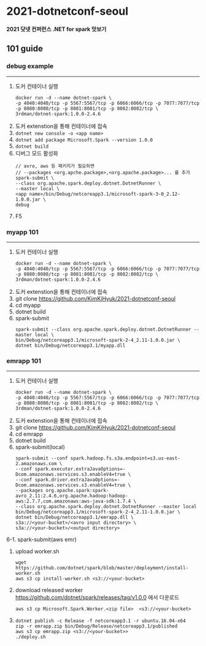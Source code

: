 # 2021-dotnetconf-seoul
**2021 닷넷 컨퍼런스 .NET for spark 맛보기**

## 101 guide

### debug example
---
1. 도커 컨테이너 실행
    ```
    docker run -d --name dotnet-spark \
    -p 4040:4040/tcp -p 5567:5567/tcp -p 6066:6066/tcp -p 7077:7077/tcp -p 8080:8080/tcp -p 8081:8081/tcp -p 8082:8082/tcp \
    3rdman/dotnet-spark:1.0.0-2.4.6
    ```
1. 도커 extenstion을 통해 컨테이너에 접속
1. `dotnet new console -o <app name>`
1. `dotnet add package Microsoft.Spark --version 1.0.0`
1. `dotnet build`
1. 디버그 모드 활성화
    ```
    // avro, aws 등 패키지가 필요하면
    // --packages <org.apche.package>,<org.apache.package>... 를 추가
    spark-submit \
    --class org.apache.spark.deploy.dotnet.DotnetRunner \
    --master local \
    <app name>/bin/Debug/netcoreapp3.1/microsoft-spark-3-0_2.12-1.0.0.jar \
    debug  
    ```
1. F5

### myapp 101
---
1. 도커 컨테이너 실행
    ```
    docker run -d --name dotnet-spark \
    -p 4040:4040/tcp -p 5567:5567/tcp -p 6066:6066/tcp -p 7077:7077/tcp -p 8080:8080/tcp -p 8081:8081/tcp -p 8082:8082/tcp \
    3rdman/dotnet-spark:1.0.0-2.4.6
    ```
1. 도커 extenstion을 통해 컨테이너에 접속
1. git clone https://github.com/KimKiHyuk/2021-dotnetconf-seoul
1. cd myapp
1. dotnet build
1. spark-submit
    ```
    spark-submit --class org.apache.spark.deploy.dotnet.DotnetRunner --master local \
    bin/Debug/netcoreapp3.1/microsoft-spark-2-4_2.11-1.0.0.jar \
    dotnet bin/Debug/netcoreapp3.1/myapp.dll
    ```

### emrapp 101
---
1. 도커 컨테이너 실행
    ```
    docker run -d --name dotnet-spark \
    -p 4040:4040/tcp -p 5567:5567/tcp -p 6066:6066/tcp -p 7077:7077/tcp -p 8080:8080/tcp -p 8081:8081/tcp -p 8082:8082/tcp \
    3rdman/dotnet-spark:1.0.0-2.4.6
    ```
2. 도커 extenstion을 통해 컨테이너에 접속
3. git clone https://github.com/KimKiHyuk/2021-dotnetconf-seoul
4. cd emrapp
5. dotnet build
6. spark-submit(local)
    ```
    spark-submit --conf spark.hadoop.fs.s3a.endpoint=s3.us-east-2.amazonaws.com \
    --conf spark.executor.extraJavaOptions=-Dcom.amazonaws.services.s3.enableV4=true \
    --conf spark.driver.extraJavaOptions=-Dcom.amazonaws.services.s3.enableV4=true \
    --packages org.apache.spark:spark-avro_2.11:2.4.6,org.apache.hadoop:hadoop-aws:2.7.7,com.amazonaws:aws-java-sdk:1.7.4 \
    --class org.apache.spark.deploy.dotnet.DotnetRunner --master local bin/Debug/netcoreapp3.1/microsoft-spark-2-4_2.11-1.0.0.jar \
    dotnet bin/Debug/netcoreapp3.1/emrapp.dll \
    s3a://<your-bucket>/<avro input directory> \
    s3a://<your-bucket>/<output directory>
    ```
6-1. spark-submit(aws emr)
  1. upload worker.sh
      ```
      wget https://github.com/dotnet/spark/blob/master/deployment/install-worker.sh
      aws s3 cp install-worker.sh <s3://<your-bucket> 
      ```
  2. download released worker
     https://github.com/dotnet/spark/releases/tag/v1.0.0 에서 다운로드
     ```
     aws s3 cp Microsoft.Spark.Worker.<zip file>  <s3://<your-bucket>
     ```
  3. 
     ```
     dotnet publish -c Release -f netcoreapp3.1 -r ubuntu.16.04-x64
     zip -r emrapp.zip bin/Debug/Release/netcoreapp3.1/published
     aws s3 cp emrapp.zip <s3://<your-bucket>>
     ./deploy.sh
     ```

